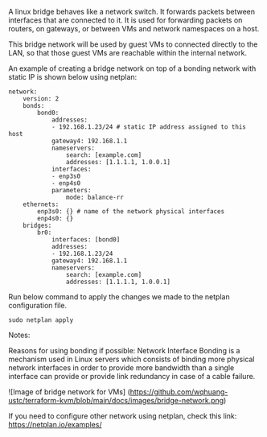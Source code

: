 A linux bridge behaves like a network switch. It forwards packets between interfaces that are connected to it. It is used for forwarding packets on routers, on gateways, or between VMs and network namespaces on a host.

This bridge network will be used by guest VMs to connected directly to the LAN, so that those guest VMs are reachable within the internal network.

An example of creating a bridge network on top of a bonding network with static IP is shown below using netplan:
```
network:
    version: 2
    bonds:
        bond0:
            addresses:
            - 192.168.1.23/24 # static IP address assigned to this host
            gateway4: 192.168.1.1
            nameservers:
                search: [example.com]
                addresses: [1.1.1.1, 1.0.0.1] 
            interfaces:
            - enp3s0
            - enp4s0
            parameters:
                mode: balance-rr
    ethernets:
        enp3s0: {} # name of the network physical interfaces
        enp4s0: {}
    bridges:
        br0:
            interfaces: [bond0]
            addresses:
            - 192.168.1.23/24
            gateway4: 192.168.1.1
            nameservers:
                search: [example.com]
                addresses: [1.1.1.1, 1.0.0.1]
```
Run below command to apply the changes we made to the netplan configuration file.
```
sudo netplan apply
```             
Notes:

Reasons for using bonding if possible:
Network Interface Bonding is a mechanism used in Linux servers which consists of binding more physical network interfaces in order to provide more bandwidth than a single interface can provide or provide link redundancy in case of a cable failure.

![Image of bridge network for VMs]
(https://github.com/wqhuang-ustc/terraform-kvm/blob/main/docs/images/bridge-network.png)
    
If you need to configure other network using netplan, check this link: https://netplan.io/examples/